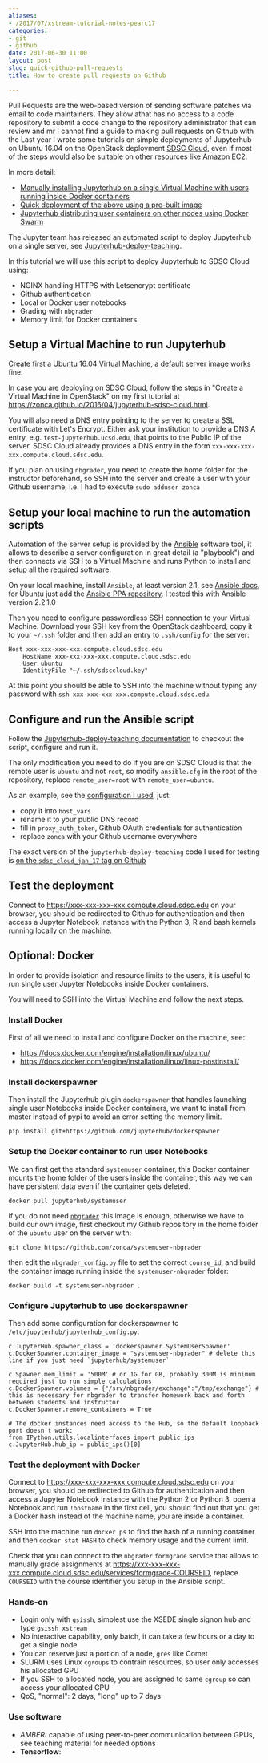 ```yaml
---
aliases:
- /2017/07/xstream-tutorial-notes-pearc17
categories:
- git
- github
date: 2017-06-30 11:00
layout: post
slug: quick-github-pull-requests
title: How to create pull requests on Github

---
```


Pull Requests are the web-based version of sending software patches via email to code maintainers.
They allow athat has no access to a code repository to submit a code change to the repository administrator that can review and mr
I cannot find a guide to making pull requests on Github with the 
Last year I wrote some tutorials on simple deployments of Jupyterhub on Ubuntu 16.04 on the OpenStack deployment [SDSC Cloud](http://www.sdsc.edu/services/it/cloud.html), even if most of the steps would also be suitable on other resources like Amazon EC2.

In more detail:

* [Manually installing Jupyterhub on a single Virtual Machine with users running inside Docker containers](https://zonca.github.io/2016/04/jupyterhub-sdsc-cloud.html)
* [Quick deployment of the above using a pre-built image](https://zonca.github.io/2016/04/jupyterhub-image-sdsc-cloud.html)
* [Jupyterhub distributing user containers on other nodes using Docker Swarm](https://zonca.github.io/2016/05/jupyterhub-docker-swarm.html)

The Jupyter team has released an automated script to deploy Jupyterhub on a single server, see [Jupyterhub-deploy-teaching](http://jupyterhub-deploy-teaching.readthedocs.io).

In this tutorial we will use this script to deploy Jupyterhub to SDSC Cloud using:

* NGINX handling HTTPS with Letsencrypt certificate
* Github authentication
* Local or Docker user notebooks
* Grading with `nbgrader`
* Memory limit for Docker containers

## Setup a Virtual Machine to run Jupyterhub

Create first a Ubuntu 16.04 Virtual Machine, a default server image works fine.

In case you are deploying on SDSC Cloud, follow the steps in "Create a Virtual Machine in OpenStack" on my first tutorial at <https://zonca.github.io/2016/04/jupyterhub-sdsc-cloud.html>.

You will also need a DNS entry pointing to the server to create a SSL certificate with Let's Encrypt. Either ask your institution to provide a DNS A entry, e.g. `test-jupyterhub.ucsd.edu`, that points to the Public IP of the server.
SDSC Cloud already provides a DNS entry in the form `xxx-xxx-xxx-xxx.compute.cloud.sdsc.edu`.

If you plan on using `nbgrader`, you need to create the home folder for the instructor beforehand, so SSH into the server and create a user with your Github username, i.e. I had to execute `sudo adduser zonca`

## Setup your local machine to run the automation scripts

Automation of the server setup is provided by the [Ansible](http://ansible.com) software tool, it allows to describe a server configuration in great detail (a "playbook") and then connects via SSH to a Virtual Machine and runs Python to install and setup all the required software.

On your local machine, install `Ansible`, at least version 2.1, see [Ansible docs](http://docs.ansible.com/ansible/intro_installation.html#getting-ansible), for Ubuntu just add the [Ansible PPA repository](https://launchpad.net/~ansible/+archive/ubuntu/ansible).
I tested this with Ansible version 2.2.1.0

Then you need to configure passwordless SSH connection to your Virtual Machine. Download your SSH key from the OpenStack dashboard, copy it to your `~/.ssh` folder and then add an entry to `.ssh/config` for the server:

	Host xxx-xxx-xxx-xxx.compute.cloud.sdsc.edu
		HostName xxx-xxx-xxx-xxx.compute.cloud.sdsc.edu
		User ubuntu
		IdentityFile "~/.ssh/sdsccloud.key"

At this point you should be able to SSH into the machine without typing any password with `ssh xxx-xxx-xxx-xxx.compute.cloud.sdsc.edu`.

## Configure and run the Ansible script

Follow the [Jupyterhub-deploy-teaching documentation](http://jupyterhub-deploy-teaching.readthedocs.io/en/latest/installation.html) to checkout the script, configure and run it.

The only modification you need to do if you are on SDSC Cloud is that the remote user is `ubuntu` and not `root`, so modify `ansible.cfg` in the root of the repository,
replace `remote_user=root` with `remote_user=ubuntu`.

As an example, see the [configuration I used](https://gist.github.com/zonca/fd2400a2069b5769f32b1c4b57eb97dc), just:

* copy it into `host_vars`
* rename it to your public DNS record
* fill in `proxy_auth_token`, Github OAuth credentials for authentication
* replace `zonca` with your Github username everywhere

The exact version of the `jupyterhub-deploy-teaching` code I used for testing is [on the `sdsc_cloud_jan_17` tag on Github](https://github.com/zonca/jupyterhub-deploy-teaching/releases/tag/sdsc_cloud_jan_17)

## Test the deployment

Connect to <https://xxx-xxx-xxx-xxx.compute.cloud.sdsc.edu> on your browser, you should be redirected to Github for authentication and then access a Jupyter Notebook instance with the Python 3, R and bash kernels running locally on the machine.

## Optional: Docker

In order to provide isolation and resource limits to the users, it is useful to run single user Jupyter Notebooks inside Docker containers.

You will need to SSH into the Virtual Machine and follow the next steps.

### Install Docker

First of all we need to install and configure Docker on the machine, see:

* <https://docs.docker.com/engine/installation/linux/ubuntu/>
* <https://docs.docker.com/engine/installation/linux/linux-postinstall/>

### Install dockerspawner

Then install the Jupyterhub plugin `dockerspawner` that handles launching single user Notebooks inside Docker containers, we want to install from master instead of pypi to avoid an error setting the memory limit.

	pip install git+https://github.com/jupyterhub/dockerspawner

### Setup the Docker container to run user Notebooks

We can first get the standard `systemuser` container, this Docker container mounts the home folder of the users inside the container, this way we can have persistent data even if the container gets deleted.

    docker pull jupyterhub/systemuser

If you do not need [`nbgrader`](http://nbgrader.readthedocs.io) this image is enough, otherwise we have to build our own image, first checkout my Github repository in the home folder of the `ubuntu` user on the server with:

	git clone https://github.com/zonca/systemuser-nbgrader

then edit the `nbgrader_config.py` file to set the correct `course_id`, and build the container image running inside the `systemuser-nbgrader` folder:

	docker build -t systemuser-nbgrader .

### Configure Jupyterhub to use dockerspawner

Then add some configuration for dockerspawner to `/etc/jupyterhub/jupyterhub_config.py`:

	c.JupyterHub.spawner_class = 'dockerspawner.SystemUserSpawner'
	c.DockerSpawner.container_image = "systemuser-nbgrader" # delete this line if you just need `jupyterhub/systemuser`
																											  c.Spawner.mem_limit = '500M' # or 1G for GB, probably 300M is minimum required just to run simple calculations
	c.DockerSpawner.volumes = {"/srv/nbgrader/exchange":"/tmp/exchange"} # this is necessary for nbgrader to transfer homework back and forth between students and instructor
	c.DockerSpawner.remove_containers = True

	# The docker instances need access to the Hub, so the default loopback port doesn't work:
	from IPython.utils.localinterfaces import public_ips
	c.JupyterHub.hub_ip = public_ips()[0]

### Test the deployment with Docker

Connect to <https://xxx-xxx-xxx-xxx.compute.cloud.sdsc.edu> on your browser, you should be redirected to Github for authentication and then access a Jupyter Notebook instance with the Python 2 or Python 3, open a Notebook and run `!hostname` in the first cell, you should find out that you get a Docker hash instead of the machine name, you are inside a container.

SSH into the machine run `docker ps` to find the hash of a running container and then `docker stat HASH` to check memory usage and the current limit.

Check that you can connect to the `nbgrader` `formgrade` service that allows to manually grade assignments at <https://xxx-xxx-xxx-xxx.compute.cloud.sdsc.edu/services/formgrade-COURSEID>, replace `COURSEID` with the course identifier you setup in the Ansible script.

### Hands-on

* Login only with `gsissh`, simplest use the XSEDE single signon hub and type `gsissh xstream`
* No interactive capability, only batch, it can take a few hours or a day to get a single node
* You can reserve just a portion of a node, `gres` like Comet
* SLURM uses Linux `cgroups` to contrain resources, so user only accesses his allocated GPU
* If you SSH to allocated node, you are assigned to same `cgroup` so can access your allocated GPU
* QoS, "normal": 2 days, "long" up to 7 days

### Use software

* **AMBER*:* capable of using peer-to-peer communication between GPUs, see teaching material for needed options
* **Tensorflow**: 
